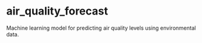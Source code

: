 # air_quality_forecast
Machine learning model for predicting air quality levels using environmental data.
